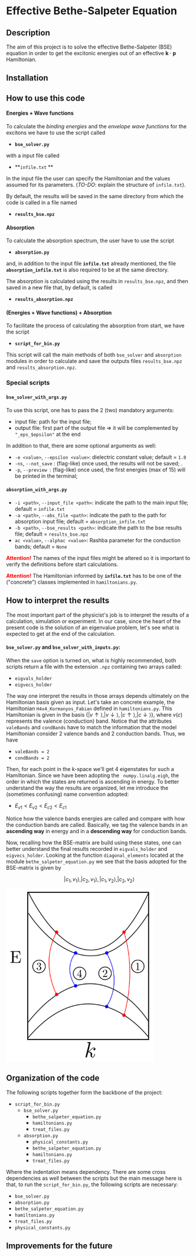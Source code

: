 # Effective Bethe-Salpeter Equation

## Description

The aim of this project is to solve the effective Bethe-Salpeter (BSE) equation in order to get the excitonic energies out of an effective $\mathbf{k} \cdot \mathbf{p}$ Hamiltonian.

## Installation

## How to use this code

#### Energies + Wave functions

To calculate the *binding energies* and the *envelope wave functions* for the excitons we have to use the script called 

* **`bse_solver.py`**

with a input file called 

* **`infile.txt` **

In the input file the user can specify the Hamiltonian and the values assumed for its parameters. (*TO-DO*: explain the structure of  `infile.txt`).

By default, the results will be saved in the same directory  from which the code is called in a file named

*  **`results_bse.npz`**    



#### Absorption

To calculate the absorption spectrum, the user have to use the script 

* **`absorption.py`**

 and, in addition to the input file **`infile.txt`** already mentioned, the file **`absorption_infile.txt`** is also required to be at the same directory. 

The absorption is calculated using the results in `results_bse.npz`, and then saved in a new file that, by default, is called

* **`results_absorption.npz`**



#### (Energies + Wave functions) + Absorption

To facilitate the process of calculating the absorption from start, we have the script

* **`script_for_bin.py`**

This script will call the main methods of both `bse_solver` and `absorption` modules in order to calculate and save the outputs files `results_bse.npz` and `results_absorption.npz`.



### Special scripts

#### `bse_solver_with_args.py`

To use this script, one has to pass the 2 (two) mandatory arguments: 

*  input file: path for the input file;
* output file: first part of the output file => it will be complemented by `"_eps_$epsilon"` at the end

In addition to that, there are some optional arguments as well:

* `-e <value>`, `--epsilon <value>`:  dielectric constant value; default = `1.0`
* `-ns`, `--not_save` : (flag-like) once used, the results will not be saved; .
* `-p`, `--preview `: (flag-like) once used, the first energies (max of 15) will be printed in the terminal;

#### `absorption_with_args.py`

* `-i <path>`, `--input_file <path>`: indicate the path to the main input file; default = `infile.txt`
* `-a <path>`, `--abs_file <path>`: indicate the path to the path for absorption input file; default = `absorption_infile.txt`  
* `-b <path>`, `--bse_results <path>`: indicate the path to the bse results file; default = `results_bse.npz`
* `ac <value>`, `--alphac <value>`: Rashba parameter for the conduction bands; default = `None` 





<span style="color:red">**Attention!**</span> The names of the input files might be altered so it is important to verify the definitions before start calculations. 

<span style="color:red">**Attention!**</span> The Hamiltonian informed by **`infile.txt`** has to be one of the ("concrete") classes implemented in  `hamiltonians.py`.

## How to interpret the results

The most important part of the physicist's job is to interpret the results of a calculation, simulation or experiment. In our case, since the heart of the present code is the solution of an eigenvalue problem, let's see what is expected to get at the end of the calculation.

#### `bse_solver.py` and `bse_solver_with_inputs.py`:

When the `save` option is turned on, what is highly recommended, both scripts return a file with the extension `.npz` containing two arrays called:

  * `eigvals_holder`
  * `eigvecs_holder`

The way one interpret the results in those arrays depends ultimately on the Hamiltonian basis given as input. Let's take an concrete example, the Hamiltonian `H4x4_Kormanyos_Fabian` defined in `hamiltonians.py`. This Hamiltonian is given in the basis $\{|v\uparrow\rangle, |v\downarrow\rangle, |c\uparrow\rangle, |c\downarrow\rangle \}$, where $v(c)$ represents the valence (conduction) band. Notice that the attributes `valeBands` and `condBands` have to match the information that the model Hamiltonian consider 2 valence bands and 2 conduction bands. Thus, we have

  * `valeBands = 2`
  * `condBands = 2`

Then, for each point in the k-space we'll get 4 eigenstates for such a Hamiltonian. Since we have been adopting the ` numpy.linalg.eigh`, the order in which the states are returned is ascending in energy. To better understand the way the results are organized, let me introduce the (sometimes confusing) name convention adopted:

  * $E_{v1} < E_{v2} < E_{c2} < E_{c1}$

Notice how the valence bands energies are called and compare with how the conduction bands are called. Basically, we tag the valence bands in an **ascending way** in energy and in a **descending way** for conduction bands.

Now, recalling how the BSE-matrix are build using these states, one can better understand the final results recorded in `eigvals_holder` and `eigvecs_holder`. Looking at the function `diagonal_elements` located at the module `bethe_salpeter_equation.py` we see that the basis adopted for the BSE-matrix is given by

$$
|c_1, v_1\rangle, |c_2, v_1\rangle, |c_1, v_2\rangle, |c_2, v_2\rangle
$$

<p>
<img src="./image_bse_basis_ordering.png" alt="Drawing" width=400/>
</p>

<!-- ![image](image_bse_basis_ordering.png) -->

## Organization of the code

The following scripts together form the backbone of the project:

* `script_for_bin.py`
  * `bse_solver.py`
    * `bethe_salpeter_equation.py`
    * `hamiltonians.py`
    * `treat_files.py`
  * `absorption.py`
    * `physical_constants.py`
    * `bethe_salpeter_equation.py`
    * `hamiltonians.py`
    * `treat_files.py`

Where the indentation means dependency. There are some cross dependencies as well between the scripts but the main message here is that, to run the `script_for_bin.py`, the following scripts are necessary:

* `bse_solver.py`
* `absorption.py`
* `bethe_salpeter_equation.py`
* `hamiltonians.py`
* `treat_files.py`
* `physical_constants.py` 

## Improvements for the future
